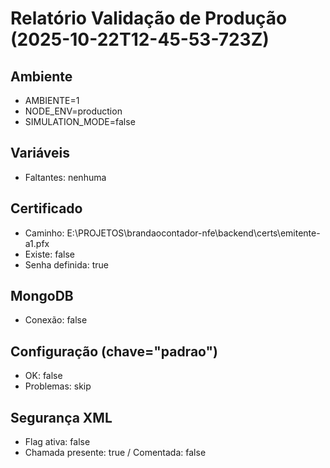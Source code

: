 # Relatório Validação de Produção (2025-10-22T12-45-53-723Z)

## Ambiente
- AMBIENTE=1
- NODE_ENV=production
- SIMULATION_MODE=false

## Variáveis
- Faltantes: nenhuma

## Certificado
- Caminho: E:\PROJETOS\brandaocontador-nfe\backend\certs\emitente-a1.pfx
- Existe: false
- Senha definida: true

## MongoDB
- Conexão: false

## Configuração (chave="padrao")
- OK: false
- Problemas: skip

## Segurança XML
- Flag ativa: false
- Chamada presente: true / Comentada: false
